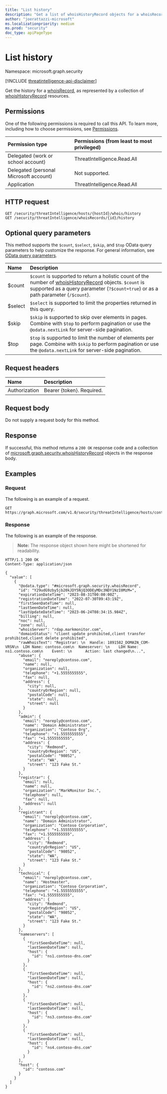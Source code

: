 ```yaml
---
title: "List history"
description: "Get a list of whoisHistoryRecord objects for a whoisRecord, including the properties and relationships of each whoisHistoryRecord object."
author: "joerattazzi-microsoft"
ms.localizationpriority: medium
ms.prod: "security"
doc_type: apiPageType
---
```


# List history

Namespace: microsoft.graph.security

[!INCLUDE [threatintelligence-api-disclaimer](../../includes/threatintelligence-api-disclaimer.md)]

Get the history for a [whoisRecord](../resources/security-whoisrecord.md), as represented by a collection of [whoisHistoryRecord](../resources/security-whoishistoryrecord.md) resources.

## Permissions

One of the following permissions is required to call this API. To learn more, including how to choose permissions, see [Permissions](/graph/permissions-reference).

| Permission type                        | Permissions (from least to most privileged) |
| :------------------------------------- | :------------------------------------------ |
| Delegated (work or school account)     | ThreatIntelligence.Read.All                 |
| Delegated (personal Microsoft account) | Not supported.                              |
| Application                            | ThreatIntelligence.Read.All                 |

## HTTP request

<!-- {
  "blockType": "ignored"
}
-->

```http
GET /security/threatIntelligence/hosts/{hostId}/whois/history
GET /security/threatIntelligence/whoisRecords/{id}/history
```

## Optional query parameters

This method supports the `$count`, `$select`, `$skip`, and `$top` OData query parameters to help customize the response. For general information, see [OData query parameters](/graph/query-parameters).

| Name    | Description                                                                                                                                                                                                                                  |
| :------ | :--------------------------------------------------------------------------------------------------------------------------------------------------------------------------------------------------------------------------------------------|
| $count  | `$count` is supported to return a holistic count of the number of [whoisHistoryRecord](../resources/security-whoishistoryrecord.md) objects. `$count` is supported as a query parameter (`?$count=true`) or as a path parameter (`/$count`). |
| $select | `$select` is supported to limit the properties returned in this query.                                                                                                                                                                       |
| $skip   | `$skip` is supported to skip over elements in pages. Combine with `$top` to perform pagination or use the `@odata.nextLink` for server-side pagination.                                                                                      |
| $top    | `$top` is supported to limit the number of elements per page. Combine with `$skip` to perform pagination or use the `@odata.nextLink` for server-side pagination.                                                                            |

## Request headers

| Name          | Description               |
| :------------ | :------------------------ |
| Authorization | Bearer {token}. Required. |

## Request body

Do not supply a request body for this method.

## Response

If successful, this method returns a `200 OK` response code and a collection of [microsoft.graph.security.whoisHistoryRecord](../resources/security-whoishistoryrecord.md) objects in the response body.

## Examples

### Request

The following is an example of a request.

<!-- {
  "blockType": "request",
  "name": "list_whoishistoryrecord",
  "sampleKeys": ["contoso.com"]
}
-->

```http
GET https://graph.microsoft.com/v1.0/security/threatIntelligence/hosts/contoso.com/whois/history
```

### Response

The following is an example of the response.

> **Note:** The response object shown here might be shortened for readability.

<!-- {
  "blockType": "response",
  "truncated": true,
  "@odata.type": "Collection(microsoft.graph.security.whoisHistoryRecord)"
}
-->

```http
HTTP/1.1 200 OK
Content-Type: application/json

{
  "value": [
    {
      "@odata.type": "#microsoft.graph.security.whoisRecord",
      "id": "Y29udG9zby5jb20kJDY5NjQ3ODEyMDc3NDY1NzI0MzM=",
      "expirationDateTime": "2023-08-31T00:00:00Z",
      "registrationDateTime": "2022-07-30T09:43:19Z",
      "firstSeenDateTime": null,
      "lastSeenDateTime": null,
      "lastUpdateDateTime": "2023-06-24T08:34:15.984Z",
      "billing": null,
      "noc": null,
      "zone": null,
      "whoisServer": "rdap.markmonitor.com",
      "domainStatus": "client update prohibited,client transfer prohibited,client delete prohibited",
      "rawWhoisText": "Registrar: \n  Handle: 1891582_DOMAIN_COM-VRSN\n  LDH Name: contoso.com\n  Nameserver: \n    LDH Name: ns1.contoso.com\n    Event: \n      Action: last changed\n...",
      "abuse": {
        "email": "noreply@contoso.com",
        "name": null,
        "organization": null,
        "telephone": "+1.5555555555",
        "fax": null,
        "address": {
          "city": null,
          "countryOrRegion": null,
          "postalCode": null,
          "state": null,
          "street": null
        }
      },
      "admin": {
        "email": "noreply@contoso.com",
        "name": "Domain Administrator",
        "organization": "Contoso Org",
        "telephone": "+1.5555555555",
        "fax": "+1.5555555555",
        "address": {
          "city": "Redmond",
          "countryOrRegion": "US",
          "postalCode": "98052",
          "state": "WA",
          "street": "123 Fake St."
        }
      },
      "registrar": {
        "email": null,
        "name": null,
        "organization": "MarkMonitor Inc.",
        "telephone": null,
        "fax": null,
        "address": null
      },
      "registrant": {
        "email": "noreply@contoso.com",
        "name": "Domain Administrator",
        "organization": "Contoso Corporation",
        "telephone": "+1.5555555555",
        "fax": "+1.5555555555",
        "address": {
          "city": "Redmond",
          "countryOrRegion": "US",
          "postalCode": "98052",
          "state": "WA",
          "street": "123 Fake St."
        }
      },
      "technical": {
        "email": "noreply@contoso.com",
        "name": "Hostmaster",
        "organization": "Contoso Corporation",
        "telephone": "+1.5555555555",
        "fax": "+1.5555555555",
        "address": {
          "city": "Redmond",
          "countryOrRegion": "US",
          "postalCode": "98052",
          "state": "WA",
          "street": "123 Fake St."
        }
      },
      "nameservers": [
        {
          "firstSeenDateTime": null,
          "lastSeenDateTime": null,
          "host": {
            "id": "ns1.contoso-dns.com"
          }
        },
        {
          "firstSeenDateTime": null,
          "lastSeenDateTime": null,
          "host": {
            "id": "ns2.contoso-dns.com"
          }
        },
        {
          "firstSeenDateTime": null,
          "lastSeenDateTime": null,
          "host": {
            "id": "ns3.contoso-dns.com"
          }
        },
        {
          "firstSeenDateTime": null,
          "lastSeenDateTime": null,
          "host": {
            "id": "ns4.contoso-dns.com"
          }
        }
      ],
      "host": {
        "id": "contoso.com"
      }
    }
  ]
}
```
